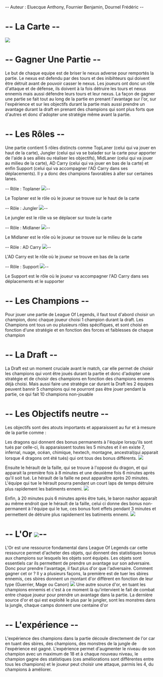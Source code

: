 -- Auteur : Eluecque Anthony, Fournier Benjamin, Dournel Frédéric --

# **-- La Carte --**


<img src="../img/carte_lol.png">


# **-- Gagner Une Partie --**

Le but de chaque equipe est de briser le nexus adverse pour remportés la partie. Le nexus est defendu par des tours et des inibihteurs qui doivent être détruit avant de pouvoir casser le nexus. Les joueurs ont donc un rôle d'attaque et de défense, ils doivent à la fois détruire les tours et nexus ennemis mais aussi défendre leurs tours et leur nexus. 
La façon de gagner une partie se fait tout au long de la partie en prenant l'avantage sur l'or, sur l'expérience et sur les objectifs durant la partie mais aussi prendre un avantage durant la draft en prenant des champions qui sont plus forts que d'autres et donc d'adopter une stratégie même avant la partie.

# **-- Les Rôles --**

Une partie contient 5 rôles distincts comme TopLaner (celui qui va jouer en haut de la carte), Jungler (celui qui va se balader sur la carte pour apporter de l'aide à ses alliés ou réaliser les objectifs), MidLaner (celui qui va jouer au milieu de la carte), AD Carry (celui qui va jouer en bas de la carte) et enfin Support (celui qui va accompagner l'AD Carry dans ses déplacements).
Il y a donc des champions favorables à aller sur certaines lanes.

-- Rôle : Toplaner <img src="../img/top.png">--

Le Toplaner est le rôle où le joueur se trouve sur le haut de la carte

-- Rôle : Jungler <img src="../img/Jungle.png">--

Le jungler est le rôle va se déplacer sur toute la carte

-- Rôle : Midlaner <img src="../img/mid.png">--

Le Midlaner est le rôle où le joueur se trouve sur le milieu de la carte

-- Rôle : AD Carry <img src="../img/ADC.png">--

L'AD Carry est le rôle où le joueur se trouve en bas de la carte

-- Rôle : Support <img src="../img/support.png">--

Le Support est le rôle où le joueur va accompagner l'AD Carry dans ses déplacements et le supporter

# **-- Les Champions --**

Pour jouer une partie de League Of Legends, il faut tout d'abord choisir un champion, donc chaque joueur choisi 1 champion durant la draft.
Les Champions ont tous un ou plusieurs rôles spécifiques, et sont choisi en fonction d'une stratégie et en fonction des forces et faiblesses de chaque champion

# **-- La Draft --**

La Draft est un moment cruciale avant le match, car elle permet de choisir les champions qui vont être joués durant la partie et donc d'adopter une stratégie et de choisir des champions en fonction des champions ennemis déjà choisi. Mais aussi faire une stratégie car durant la Draft les 2 équipes peuvent bannir 5 champions qui ne pourront pas être jouer pendant la partie, ce qui fait 10 champions non-jouable

# **-- Les Objectifs neutre --**

Les objectifs sont des atouts importants et apparaissent au fur et à mesure de la partie comme :

Les dragons qui donnent des bonus permanents à l'équipe lorsqu'ils sont tués par celle-ci, ils apparaissent toutes les 5 minutes et il en existe 7, infernal, nuage, océan, chimique, hextech, montagne, ancestral(qui apparait lorsque 4 dragons ont été tués) qui ont tous des bonus différents.
<img src="../img/dragon.png">

Ensuite le hérault de la faille, qui se trouve à l'opposé du dragon, et qui apparait la première fois à 8 minutes et une deuxième fois 6 minutes après qu'il soit tué. Le hérault de la faille ne peut apparaître après 20 minutes. L'équipe qui tue le hérault pourra pendant un court laps de temps détruire plus rapidement les batiments ennemi.
<img src="../img/herault.png">

Enfin, à 20 minutes puis 6 minutes après être tués, le baron nashor apparaît au même endroit que le hérault de la faille, celui ci donne des bonus non-permanent à l'équipe qui le tue, ces bonus font effets pendant 3 minutes et permettent de détruire plus rapidement les batiments ennemi.
<img src="../img/nash.png">


# **-- L'Or <img src="../img/gold.png">--**

L'Or est une ressource fondamental dans League Of Legends car cette ressource permet d'acheter des objets, qui donnent des statistiques bonus aux champions sur lesquels les objets sont équipés. Les objets sont essentiels car ils permettent de prendre un avantage sur son adversaire. Donc pour prendre l'avantage, il faut plus d'or que l'adversaire. Comment gagner cet or ? Il y a plusieurs façons, la première est de tuer les sbires ennemis, ces sbires donnent un montant d'or différent en fonction de leur type (Guerrier, Mage ou Canon) <img src="../img/canon.png">
Une autre source d'or, en tuant les champions ennemis et c'est à ce moment là qu'intervient le fait de combat entre chaque joueur pour prendre un avantage dans la partie.
La dernière source d'or et qui est exploité le plus par le jungler, sont les monstres dans la jungle, chaque camps donnent une centaine d'or

# **-- L'expérience --**

L'expérience des champions dans la partie découle directement de l'or car en tuant des sbires, des champions, des monstres de la jungle de l'expérience est gagné. L'expérience permet d'augmenter le niveau de son champion avec un maximum de 18 et à chaque nouveau niveau, le champion gagne des statistiques (ces améliorations sont différentes entre tous les champions) et le joueur peut choisir une attaque, parmis les 4, du champions à améliorer.






